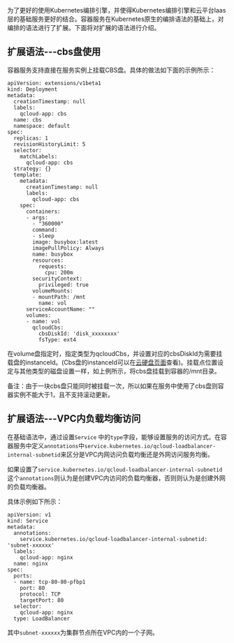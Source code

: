 为了更好的使用Kubernetes编排引擎，并使得Kubernetes编排引擎和云平台Iaas层的基础服务更好的结合。容器服务在Kubernetes原生的编排语法的基础上，对编排的语法进行了扩展。下面将对扩展的语法进行介绍。

## 扩展语法---cbs盘使用

容器服务支持直接在服务实例上挂载CBS盘。具体的做法如下面的示例所示：

```
apiVersion: extensions/v1beta1
kind: Deployment
metadata:
  creationTimestamp: null
  labels:
    qcloud-app: cbs
  name: cbs
  namespace: default
spec:
  replicas: 1
  revisionHistoryLimit: 5
  selector:
    matchLabels:
      qcloud-app: cbs
  strategy: {}
  template:
    metadata:
      creationTimestamp: null
      labels:
        qcloud-app: cbs
    spec:
      containers:
      - args:
        - "360000"
        command:
        - sleep
        image: busybox:latest
        imagePullPolicy: Always
        name: busybox
        resources:
          requests:
            cpu: 200m
        securityContext:
          privileged: true
        volumeMounts:
        - mountPath: /mnt
          name: vol
      serviceAccountName: ""
      volumes:
      - name: vol
        qcloudCbs:
          cbsDiskId: 'disk_xxxxxxxx'
          fsType: ext4
```

在volume盘指定时，指定类型为qcloudCbs，并设置对应的cbsDiskId为需要挂载盘的instanceId。(Cbs盘的instanceId可以在[云硬盘页面][1]查看)。挂载点位置设定与其他类型的磁盘设置一样，如上例所示，将cbs盘挂载到容器的/mnt目录。

备注：由于一块cbs盘只能同时被挂载一次，所以如果在服务中使用了cbs盘则容器实例不能大于1，且不支持滚动更新。

## 扩展语法---VPC内负载均衡访问

在基础语法中，通过设置`Service` 中的`type`字段，能够设置服务的访问方式。在容器服务中定义`annotations`中`service.kubernetes.io/qcloud-loadbalancer-internal-subnetid`来区分是VPC内网访问负载均衡还是外网访问服务均衡。

如果设置了`service.kubernetes.io/qcloud-loadbalancer-internal-subnetid`这个`annotations`则认为是创建VPC内访问的负载均衡器，否则则认为是创建外网的负载均衡器。

具体示例如下所示：
```
apiVersion: v1
kind: Service
metadata:
  annotations:
    service.kubernetes.io/qcloud-loadbalancer-internal-subnetid: 'subnet-xxxxxx'
  labels:
    qcloud-app: nginx
  name: nginx
spec:
  ports:
  - name: tcp-80-80-pfbp1
    port: 80
    protocol: TCP
    targetPort: 80
  selector:
    qcloud-app: nginx
  type: LoadBalancer
```
其中`subnet-xxxxxx`为集群节点所在VPC内的一个子网。

[1]: http://console.tcecqpoc.fsphere.cn/cvm/cbs




